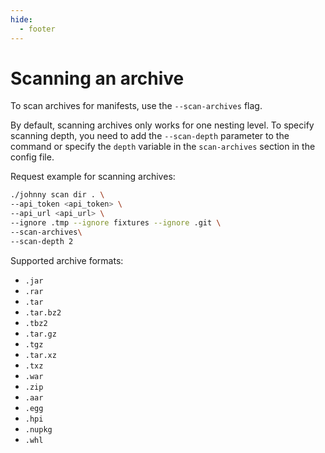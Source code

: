 ```yaml
---
hide:
  - footer
---
```


# Scanning an archive

To scan archives for manifests, use the `--scan-archives` flag.

By default, scanning archives only works for one nesting level. To specify scanning depth, you need to add the `--scan-depth` parameter to the command or specify the `depth` variable in the `scan-archives` section in the config file.

Request example for scanning archives:

```bash
./johnny scan dir . \
--api_token <api_token> \
--api_url <api_url> \
--ignore .tmp --ignore fixtures --ignore .git \
--scan-archives\
--scan-depth 2
```

Supported archive formats:

- `.jar`
- `.rar`
- `.tar`
- `.tar.bz2`
- `.tbz2`
- `.tar.gz`
- `.tgz`
- `.tar.xz`
- `.txz`
- `.war`
- `.zip`
- `.aar`
- `.egg`
- `.hpi`
- `.nupkg`
- `.whl`

